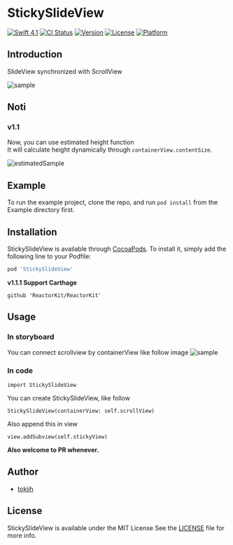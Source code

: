 # StickySlideView

[![Swift 4.1](https://img.shields.io/badge/swift-4.1-orange.svg?style=flat)](https://swift.org)
[![CI Status](http://img.shields.io/travis/tokijh/StickySlideView.svg?style=flat)](https://travis-ci.org/tokijh/StickySlideView)
[![Version](https://img.shields.io/cocoapods/v/StickySlideView.svg?style=flat)](http://cocoapods.org/pods/StickySlideView)
[![License](https://img.shields.io/cocoapods/l/StickySlideView.svg?style=flat)](http://cocoapods.org/pods/StickySlideView)
[![Platform](https://img.shields.io/cocoapods/p/StickySlideView.svg?style=flat)](http://cocoapods.org/pods/StickySlideView)

## Introduction
SlideView synchronized with ScrollView

![sample](https://github.com/tokijh/StickySlideView/blob/master/Docs/sample.gif)

## Noti
### v1.1
Now, you can use estimated height function</br>
It will calculate height dynamically through `containerView.contentSize`.

![estimatedSample](https://github.com/tokijh/StickySlideView/blob/master/Docs/estimatedSample.gif)

## Example
To run the example project, clone the repo, and run `pod install` from the Example directory first.

## Installation
StickySlideView is available through [CocoaPods](http://cocoapods.org). To install
it, simply add the following line to your Podfile:

```ruby
pod 'StickySlideView'
```

**v1.1.1 Support Carthage**
```
github 'ReactorKit/ReactorKit'
```

## Usage
### In storyboard
You can connect scrollview by containerView like follow image
![sample](https://github.com/tokijh/StickySlideView/blob/master/Docs/storyboardsample.png)

### In code
```
import StickySlideView
```
You can create StickySlideView, like follow
```
StickySlideView(containerView: self.scrollView)
```
Also append this in view
```
view.addSubview(self.stickyView)
```

**Also welcome to PR whenever.**

## Author
* [tokijh](https://github.com/tokijh)

## License
StickySlideView is available under the MIT License See the [LICENSE](https://github.com/tokijh/StickySlideView/blob/master/LICENSE) file for more info.
